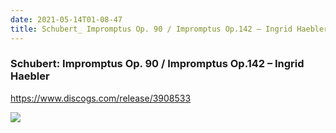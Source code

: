 ```yaml
---
date: 2021-05-14T01-08-47
title: Schubert_ Impromptus Op. 90 / Impromptus Op.142 – Ingrid Haebler
---
```

### Schubert: Impromptus Op. 90 / Impromptus Op.142 – Ingrid Haebler
https://www.discogs.com/release/3908533

![](dayone-moment://E42F2003A5E74CC3930261BB105846BE)
